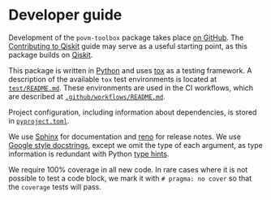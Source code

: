 # Developer guide

Development of the `povm-toolbox` package takes place [on GitHub](https://github.com/qiskit-community/povm-toolbox).
The [Contributing to Qiskit](https://github.com/Qiskit/qiskit/blob/main/CONTRIBUTING.md) guide may serve as a
useful starting point, as this package builds on [Qiskit].

This package is written in [Python] and uses [tox] as a testing framework.  A description of the available
`tox` test environments is located at [`test/README.md`](test/README.md).  These environments are used in the
CI workflows, which are described at [`.github/workflows/README.md`](.github/workflows/README.md).

Project configuration, including information about dependencies, is stored in [`pyproject.toml`](pyproject.toml).

We use [Sphinx] for documentation and [reno] for release notes.
We use [Google style docstrings](https://sphinxcontrib-napoleon.readthedocs.io/en/latest/example_google.html),
except we omit the type of each argument, as type information is redundant with Python
[type hints](https://docs.python.org/3/library/typing.html).

We require 100% coverage in all new code.
In rare cases where it is not possible to test a code block, we mark it with ``# pragma: no cover`` so that
the ``coverage`` tests will pass.

[Qiskit]: https://www.ibm.com/quantum/qiskit
[Python]: https://www.python.org/
[tox]: https://github.com/tox-dev/tox
[Sphinx]: https://www.sphinx-doc.org/
[reno]: https://docs.openstack.org/reno/
